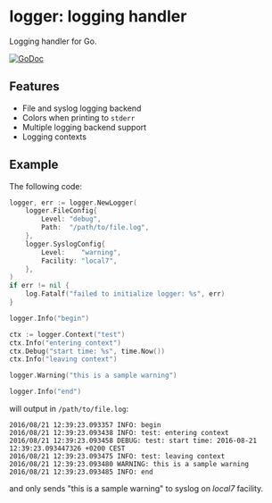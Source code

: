 # logger: logging handler

Logging handler for Go.

[![GoDoc](https://godoc.org/github.com/facette/logger?status.svg)](https://godoc.org/github.com/facette/logger)

## Features

 * File and syslog logging backend
 * Colors when printing to `stderr`
 * Multiple logging backend support
 * Logging contexts

## Example

The following code:
```go
logger, err := logger.NewLogger(
	logger.FileConfig{
		Level: "debug",
		Path:  "/path/to/file.log",
	},
	logger.SyslogConfig{
		Level:    "warning",
		Facility: "local7",
	},
)
if err != nil {
	log.Fatalf("failed to initialize logger: %s", err)
}

logger.Info("begin")

ctx := logger.Context("test")
ctx.Info("entering context")
ctx.Debug("start time: %s", time.Now())
ctx.Info("leaving context")

logger.Warning("this is a sample warning")

logger.Info("end")

```

will output in `/path/to/file.log`:

```
2016/08/21 12:39:23.093357 INFO: begin
2016/08/21 12:39:23.093438 INFO: test: entering context
2016/08/21 12:39:23.093458 DEBUG: test: start time: 2016-08-21 12:39:23.093447326 +0200 CEST
2016/08/21 12:39:23.093475 INFO: test: leaving context
2016/08/21 12:39:23.093480 WARNING: this is a sample warning
2016/08/21 12:39:23.093485 INFO: end
```

and only sends "this is a sample warning" to syslog on _local7_ facility.
